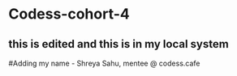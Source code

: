 # Codess-cohort-4


## this is edited and this is in my local system 
#Adding my name - Shreya Sahu, mentee @ codess.cafe
